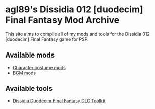 # agl89's Dissidia 012 \[duodecim\] Final Fantasy Mod Archive
This site aims to compile all of my mods and tools for the Dissidia 012 \[duodecim\] Final Fantasy game for PSP.

## Available mods
* [Character costume mods](docs/characters.md)
* [BGM mods](docs/bgm.md)

## Available tools
* [Dissidia Duodecim Final Fantasy DLC Toolkit](https://github.com/adriangl/DissDlcToolkit)